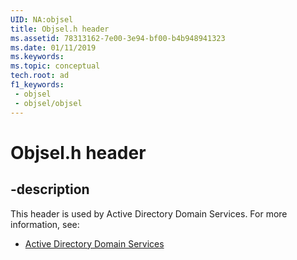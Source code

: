 ```yaml
---
UID: NA:objsel
title: Objsel.h header
ms.assetid: 78313162-7e00-3e94-bf00-b4b948941323
ms.date: 01/11/2019
ms.keywords: 
ms.topic: conceptual
tech.root: ad
f1_keywords:
 - objsel
 - objsel/objsel
---
```


# Objsel.h header


## -description

This header is used by Active Directory Domain Services. For more information, see:

- [Active Directory Domain Services](../_ad/index.md)


